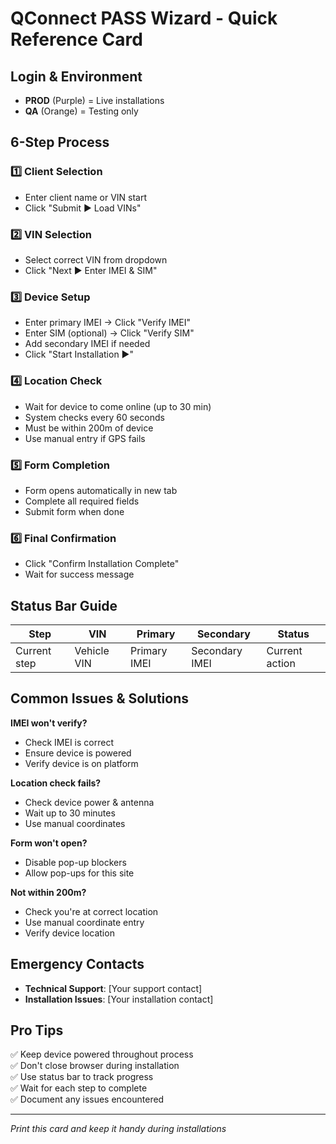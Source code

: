 # QConnect PASS Wizard - Quick Reference Card

## Login & Environment
- **PROD** (Purple) = Live installations
- **QA** (Orange) = Testing only

## 6-Step Process

### 1️⃣ Client Selection
- Enter client name or VIN start
- Click "Submit ▶ Load VINs"

### 2️⃣ VIN Selection  
- Select correct VIN from dropdown
- Click "Next ▶ Enter IMEI & SIM"

### 3️⃣ Device Setup
- Enter primary IMEI → Click "Verify IMEI"
- Enter SIM (optional) → Click "Verify SIM" 
- Add secondary IMEI if needed
- Click "Start Installation ▶"

### 4️⃣ Location Check
- Wait for device to come online (up to 30 min)
- System checks every 60 seconds
- Must be within 200m of device
- Use manual entry if GPS fails

### 5️⃣ Form Completion
- Form opens automatically in new tab
- Complete all required fields
- Submit form when done

### 6️⃣ Final Confirmation
- Click "Confirm Installation Complete"
- Wait for success message

## Status Bar Guide
| Step | VIN | Primary | Secondary | Status |
|------|-----|---------|-----------|--------|
| Current step | Vehicle VIN | Primary IMEI | Secondary IMEI | Current action |

## Common Issues & Solutions

**IMEI won't verify?**
- Check IMEI is correct
- Ensure device is powered
- Verify device is on platform

**Location check fails?**
- Check device power & antenna
- Wait up to 30 minutes
- Use manual coordinates

**Form won't open?**
- Disable pop-up blockers
- Allow pop-ups for this site

**Not within 200m?**
- Check you're at correct location
- Use manual coordinate entry
- Verify device location

## Emergency Contacts
- **Technical Support**: [Your support contact]
- **Installation Issues**: [Your installation contact]

## Pro Tips
✅ Keep device powered throughout process  
✅ Don't close browser during installation  
✅ Use status bar to track progress  
✅ Wait for each step to complete  
✅ Document any issues encountered  

---
*Print this card and keep it handy during installations*
